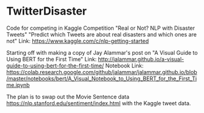 # TwitterDisaster
Code for competing in Kaggle Competition 
"Real or Not? NLP with Disaster Tweets"
"Predict which Tweets are about real disasters and which ones are not"
Link: https://www.kaggle.com/c/nlp-getting-started 

Starting off with making a copy of Jay Alammar's post on "A Visual Guide to Using BERT for the First Time"
Link: http://jalammar.github.io/a-visual-guide-to-using-bert-for-the-first-time/
Notebook Link: https://colab.research.google.com/github/jalammar/jalammar.github.io/blob/master/notebooks/bert/A_Visual_Notebook_to_Using_BERT_for_the_First_Time.ipynb

The plan is to swap out the Movie Sentence data https://nlp.stanford.edu/sentiment/index.html with the Kaggle tweet data.
